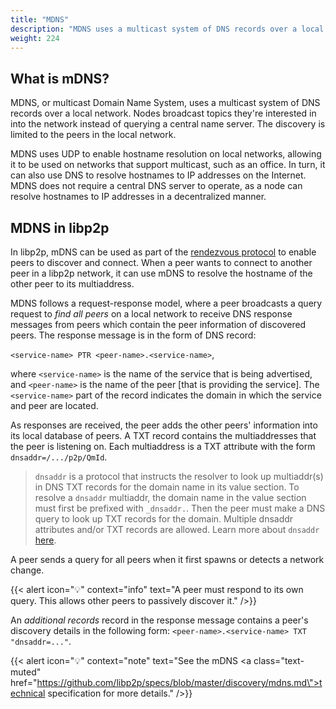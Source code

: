 ```yaml
---
title: "MDNS"
description: "MDNS uses a multicast system of DNS records over a local network to enable peer discovery."
weight: 224
---
```


## What is mDNS?

MDNS, or multicast Domain Name System, uses a multicast system of DNS records over a
local network. Nodes broadcast topics they're interested in into the network instead of
querying a central name server. The discovery is limited to the peers in the local network.

MDNS uses UDP to enable hostname resolution on local networks, allowing it to be used
on networks that support multicast, such as an office. In turn, it can also use DNS to
resolve hostnames to IP addresses on the Internet. MDNS does not require a central DNS
server to operate, as a node can resolve hostnames to IP addresses in a decentralized
manner.

## MDNS in libp2p

In libp2p, mDNS can be used as part of the [rendezvous protocol](rendezvous) to enable peers
to discover and connect. When a peer wants to connect to another peer in a libp2p network,
it can use mDNS to resolve the hostname of the other peer to its multiaddress.

MDNS follows a request-response model, where a peer broadcasts a query request to *find all peers*
on a local network to receive DNS response messages from peers which contain the peer information
of discovered peers. The response message is in the form of DNS record:

`<service-name> PTR <peer-name>.<service-name>`,

where `<service-name>` is the name of the service that is being advertised, and
`<peer-name>` is the name of the peer [that is providing the service].
The `<service-name>` part of the record indicates the domain in which the service
and peer are located.

As responses are received, the peer adds the other peers' information into its local database of peers.
A TXT record contains the multiaddresses that the peer is listening on. Each multiaddress is a TXT
attribute with the form `dnsaddr=/.../p2p/QmId`.
> `dnsaddr` is a protocol that instructs the resolver to look up multiaddr(s) in DNS TXT records for the
> domain name in its value section. To resolve a `dnsaddr` multiaddr, the domain name in the value section
> must first be prefixed with `_dnsaddr.`. Then the peer must make a DNS query to look up TXT records for the domain. Multiple dnsaddr attributes and/or TXT records are allowed.
> Learn more about `dnsaddr`  [here](https://github.com/multiformats/multiaddr/blob/master/protocols/DNSADDR.md).

A peer sends a query for all peers when it first spawns or detects a network change.

{{< alert icon="💡" context="info" text="A peer must respond to its own query. This allows other peers to passively discover it." />}}

An *additional records* record in the response message contains a peer's discovery details
in the following form: `<peer-name>.<service-name> TXT "dnsaddr=..."`.

{{< alert icon="💡" context="note" text="See the mDNS <a class=\"text-muted\" href=\"https://github.com/libp2p/specs/blob/master/discovery/mdns.md\">technical specification</a> for more details." />}}
